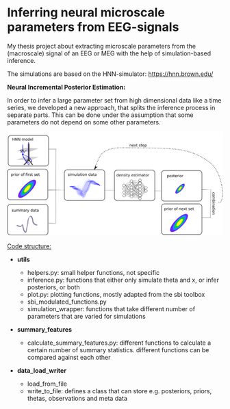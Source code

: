 # Inferring neural microscale parameters from EEG-signals

My thesis project about extracting microscale parameters from the (macroscale) signal of an EEG or MEG with the help of simulation-based inference.

The simulations are based on the HNN-simulator: https://hnn.brown.edu/



**Neural Incremental Posterior Estimation:**

In order to infer a large parameter set from high dimensional data like a time series, we developed a new approach, that splits the inference process in separate parts. This can be done under the assumption that some parameters do not depend on some other parameters.

![](week_summaries/figures/scheme_model.png)





<u>Code structure:</u>

- **utils**
  - helpers.py: small helper functions, not specific
  - inference.py: functions that either only simulate theta and x, or infer posteriors, or both
  - plot.py: plotting functions, mostly adapted from the sbi toolbox
  - sbi_modulated_functions.py
  - simulation_wrapper: functions that take different number of parameters that are varied for simulations

- **summary_features**
  - calculate_summary_features.py: different functions to calculate a certain number of summary statistics. different functions can be compared against each other
- **data_load_writer**
  - load_from_file
  - write_to_file: defines a class that can store e.g. posteriors, priors, thetas, observations and meta data
